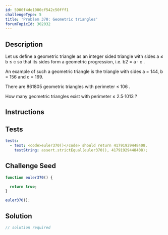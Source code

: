 ```yaml
---
id: 5900f4de1000cf542c50fff1
challengeType: 5
title: 'Problem 370: Geometric triangles'
forumTopicId: 302032
---
```


## Description

<section id='description'>

Let us define a geometric triangle as an integer sided triangle with sides a ≤ b ≤ c so that its sides form a geometric progression, i.e. b2 = a · c .

An example of such a geometric triangle is the triangle with sides a = 144, b = 156 and c = 169.

There are 861805 geometric triangles with perimeter ≤ 106 .

How many geometric triangles exist with perimeter ≤ 2.5·1013 ?

</section>

## Instructions

<section id='instructions'>

</section>

## Tests

<section id='tests'>

```yml
tests:
  - text: <code>euler370()</code> should return 41791929448408.
    testString: assert.strictEqual(euler370(), 41791929448408);

```

</section>

## Challenge Seed

<section id='challengeSeed'>

<div id='js-seed'>

```js
function euler370() {

  return true;
}

euler370();
```

</div>

</section>

## Solution

<section id='solution'>

```js
// solution required
```

</section>
